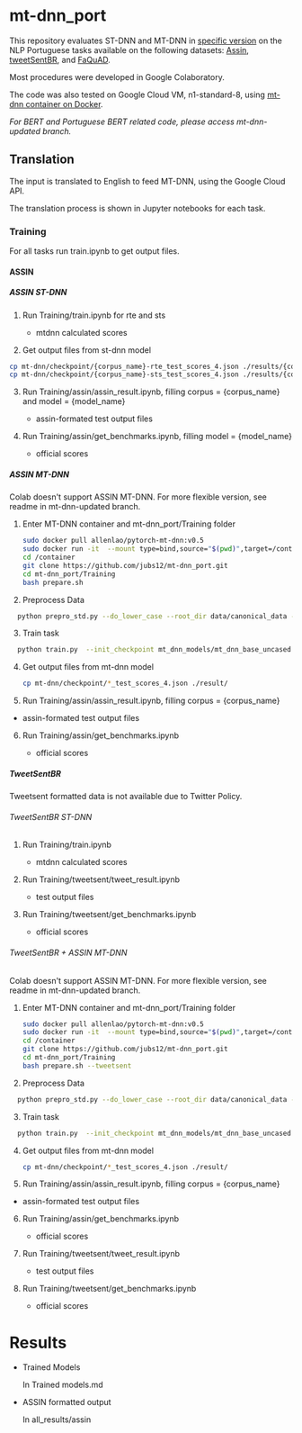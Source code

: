 # mt-dnn_port
This repository evaluates ST-DNN and MT-DNN in [specific version](https://github.com/namisan/mt-dnn/tree/f444fe9109d5a9980c9d825a24576c8d873bdf33 "MT-DNN repository") on the NLP Portuguese tasks available on the following datasets: [Assin](http://nilc.icmc.usp.br/assin/ "Assin dataset"),  [tweetSentBR](https://bitbucket.org/HBrum/tweetsentbr/ "tweetSentBR repository"), and [FaQuAD](https://github.com/liafacom/faquad "faquad repository").

Most procedures were developed in Google Colaboratory. 


The code was also tested on Google Cloud VM, n1-standard-8, using [mt-dnn container on Docker](https://github.com/namisan/mt-dnn/tree/f444fe9109d5a9980c9d825a24576c8d873bdf33 "MT-DNN repository").

*For BERT and Portuguese BERT related code, please access mt-dnn-updated branch.*

## Translation

The input is translated to English to feed MT-DNN, using the Google Cloud API.

The translation process is shown in Jupyter notebooks for each task.

### Training
For all tasks run train.ipynb to get output files.

#### ASSIN
 ##### ASSIN ST-DNN
 1. Run Training/train.ipynb for rte and sts

    - mtdnn calculated scores

 2. Get output files from st-dnn model
   ```bash
   cp mt-dnn/checkpoint/{corpus_name}-rte_test_scores_4.json ./results/{corpus_name}-rte_test_scores_4.json
   cp mt-dnn/checkpoint/{corpus_name}-sts_test_scores_4.json ./results/{corpus_name}-sts_test_scores_4.json
   ```
 3. Run Training/assin/assin_result.ipynb, filling corpus = {corpus_name} and model = {model_name}
   
    - assin-formated test output files

 4. Run Training/assin/get_benchmarks.ipynb, filling model = {model_name}
   
    - official scores

##### ASSIN MT-DNN
Colab doesn't support ASSIN MT-DNN.
For more flexible version, see readme in mt-dnn-updated branch.

1. Enter MT-DNN container and mt-dnn_port/Training folder
   
   ```bash
   sudo docker pull allenlao/pytorch-mt-dnn:v0.5
   sudo docker run -it  --mount type=bind,source="$(pwd)",target=/container allenlao/pytorch-mt-dnn:v0.5 bash
   cd /container
   git clone https://github.com/jubs12/mt-dnn_port.git
   cd mt-dnn_port/Training
   bash prepare.sh
   ```
   
2. Preprocess Data
 ```bash
   python prepro_std.py --do_lower_case --root_dir data/canonical_data --task_def task_defs.yaml
 ```

3. Train task

```bash
  python train.py  --init_checkpoint mt_dnn_models/mt_dnn_base_uncased.pt --task_defs.yaml --train_datasets {copied tasklist} --test_datasets {copied tasklist} --tensorboard
```

4. Get output files from mt-dnn model
   ```bash
   cp mt-dnn/checkpoint/*_test_scores_4.json ./result/
   ```
5. Run Training/assin/assin_result.ipynb, filling corpus = {corpus_name}
   
- assin-formated test output files
  
6. Run Training/assin/get_benchmarks.ipynb
   
    - official scores

##### TweetSentBR

Tweetsent formatted data is not available due to Twitter Policy. 

###### TweetSentBR ST-DNN
 1. Run Training/train.ipynb

    - mtdnn calculated scores
    
 2. Run Training/tweetsent/tweet_result.ipynb

    -  test output files

 3. Run Training/tweetsent/get_benchmarks.ipynb
   
    - official scores
    
###### TweetSentBR + ASSIN MT-DNN
Colab doesn't support ASSIN MT-DNN.
For more flexible version, see readme in mt-dnn-updated branch.

1. Enter MT-DNN container and mt-dnn_port/Training folder
   
   ```bash
   sudo docker pull allenlao/pytorch-mt-dnn:v0.5
   sudo docker run -it  --mount type=bind,source="$(pwd)",target=/container allenlao/pytorch-mt-dnn:v0.5 bash
   cd /container
   git clone https://github.com/jubs12/mt-dnn_port.git
   cd mt-dnn_port/Training
   bash prepare.sh --tweetsent
   ```

2. Preprocess Data
 ```bash
   python prepro_std.py --do_lower_case --root_dir data/canonical_data --task_def task_defs.yaml
 ```

3. Train task

```bash
  python train.py  --init_checkpoint mt_dnn_models/mt_dnn_base_uncased.pt --task_defs.yaml --train_datasets {copied tasklist} --test_datasets {copied tasklist} --tensorboard
```

4. Get output files from mt-dnn model
   ```bash
   cp mt-dnn/checkpoint/*_test_scores_4.json ./result/
   ```
5. Run Training/assin/assin_result.ipynb, filling corpus = {corpus_name}
   
- assin-formated test output files
  
6. Run Training/assin/get_benchmarks.ipynb
   
    - official scores
    
7. Run Training/tweetsent/tweet_result.ipynb

    -  test output files

8. Run Training/tweetsent/get_benchmarks.ipynb
   
    - official scores

# Results

- Trained Models 

  In Trained models.md

  

- ASSIN formatted output 

  In all_results/assin
